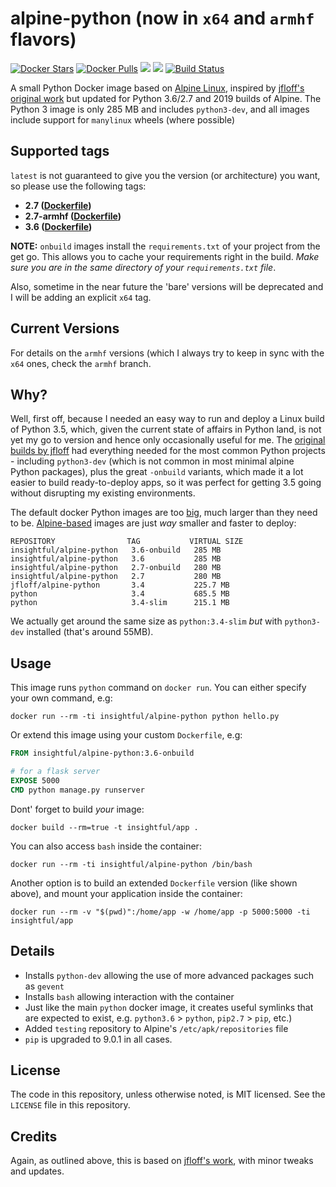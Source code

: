 # alpine-python (now in `x64` and `armhf` flavors)

[![Docker Stars](https://img.shields.io/docker/stars/insightful/alpine-python.svg)](https://hub.docker.com/r/insightful/alpine-python)
[![Docker Pulls](https://img.shields.io/docker/pulls/insightful/alpine-python.svg)](https://hub.docker.com/r/insightful/alpine-python)
[![](https://images.microbadger.com/badges/image/insightful/alpine-python.svg)](https://microbadger.com/images/insightful/alpine-python "Get your own image badge on microbadger.com")
[![](https://images.microbadger.com/badges/version/insightful/alpine-python.svg)](https://microbadger.com/images/insightful/alpine-python "Get your own version badge on microbadger.com")
[![Build Status](https://travis-ci.org/insightfulsystems/alpine-python.svg?branch=master)](https://travis-ci.org/insightfulsystems/alpine-python)

A small Python Docker image based on [Alpine Linux](http://alpinelinux.org/), inspired by [jfloff's original work](https://github.com/jfloff/alpine-python) but updated for Python 3.6/2.7 and 2019 builds of Alpine. The Python 3 image is only 285 MB and includes `python3-dev`, and all images include support for `manylinux` wheels (where possible)

## Supported tags

`latest` is not guaranteed to give you the version (or architecture) you want, so please use the following tags:

* **2.7 ([Dockerfile](https://github.com/insightfulsystems/alpine-python/blob/master/2.7/Dockerfile))**
* **2.7-armhf ([Dockerfile](https://github.com/insightfulsystems/alpine-python/blob/armhf/2.7/Dockerfile))**
* **3.6 ([Dockerfile](https://github.com/insightfulsystems/alpine-python/blob/master/3.6/Dockerfile))**

**NOTE:** `onbuild` images install the `requirements.txt` of your project from the get go. This allows you to cache your requirements right in the build. _Make sure you are in the same directory of your `requirements.txt` file_.

Also, sometime in the near future the 'bare' versions will be deprecated and I will be adding an explicit `x64` tag.

## Current Versions

For details on the `armhf` versions (which I always try to keep in sync with the `x64` ones, check the `armhf` branch.

## Why?

Well, first off, because I needed an easy way to run and deploy a Linux build of Python 3.5, which, given the current state of affairs in Python land, is not yet my go to version and hence only occasionally useful for me. The [original builds by jfloff](https://github.com/jfloff/alpine-python) had everything needed for the most common Python projects - including `python3-dev` (which is not common in most minimal alpine Python packages), plus the great `-onbuild` variants, which made it a lot easier to build ready-to-deploy apps, so it was perfect for getting 3.5 going without disrupting my existing environments.

The default docker Python images are too [big](https://github.com/docker-library/python/issues/45), much larger than they need to be. [Alpine-based](https://github.com/gliderlabs/docker-alpine) images are just _way_ smaller and faster to deploy:

```
REPOSITORY                TAG           VIRTUAL SIZE
insightful/alpine-python   3.6-onbuild   285 MB
insightful/alpine-python   3.6           285 MB
insightful/alpine-python   2.7-onbuild   280 MB
insightful/alpine-python   2.7           280 MB
jfloff/alpine-python       3.4           225.7 MB
python                     3.4           685.5 MB
python                     3.4-slim      215.1 MB
```

We actually get around the same size as `python:3.4-slim` *but* with `python3-dev` installed (that's around 55MB).

## Usage
This image runs `python` command on `docker run`. You can either specify your own command, e.g:
```shell
docker run --rm -ti insightful/alpine-python python hello.py
```

Or extend this image using your custom `Dockerfile`, e.g:
```dockerfile
FROM insightful/alpine-python:3.6-onbuild

# for a flask server
EXPOSE 5000
CMD python manage.py runserver
```

Dont' forget to build _your_ image:
```shell
docker build --rm=true -t insightful/app .
```

You can also access `bash` inside the container:
```shell
docker run --rm -ti insightful/alpine-python /bin/bash
```

Another option is to build an extended `Dockerfile` version (like shown above), and mount your application inside the container:
```shell
docker run --rm -v "$(pwd)":/home/app -w /home/app -p 5000:5000 -ti insightful/app
```

## Details
* Installs `python-dev` allowing the use of more advanced packages such as `gevent`
* Installs `bash` allowing interaction with the container
* Just like the main `python` docker image, it creates useful symlinks that are expected to exist, e.g. `python3.6` > `python`, `pip2.7` > `pip`, etc.)
* Added `testing` repository to Alpine's `/etc/apk/repositories` file
* `pip` is upgraded to 9.0.1 in all cases.

## License
The code in this repository, unless otherwise noted, is MIT licensed. See the `LICENSE` file in this repository.

## Credits
Again, as outlined above, this is based on [jfloff's work](https://github.com/jfloff/alpine-python), with minor tweaks and updates.
